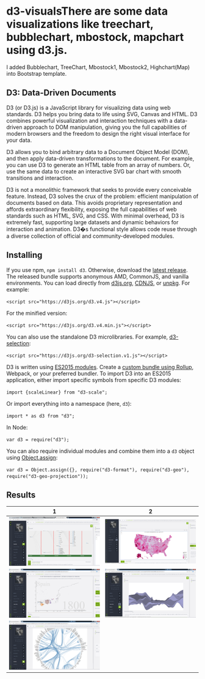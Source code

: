 # d3-visualsThere are some data visualizations like treechart, bubblechart, mbostock, mapchart using d3.js.
I added Bubblechart, TreeChart, Mbostock1, Mbostock2, Highchart(Map) into Bootstrap template.
## D3: Data-Driven Documents
D3 (or D3.js) is a JavaScript library for visualizing data using web standards. D3 helps you bring data to life using SVG, Canvas and HTML. D3 combines powerful visualization and interaction techniques with a data-driven approach to DOM manipulation, giving you the full capabilities of modern browsers and the freedom to design the right visual interface for your data.

D3 allows you to bind arbitrary data to a Document Object Model (DOM), and then apply data-driven transformations to the document. For example, you can use D3 to generate an HTML table from an array of numbers. Or, use the same data to create an interactive SVG bar chart with smooth transitions and interaction.

D3 is not a monolithic framework that seeks to provide every conceivable feature. Instead, D3 solves the crux of the problem: efficient manipulation of documents based on data. This avoids proprietary representation and affords extraordinary flexibility, exposing the full capabilities of web standards such as HTML, SVG, and CSS. With minimal overhead, D3 is extremely fast, supporting large datasets and dynamic behaviors for interaction and animation. D3�s functional style allows code reuse through a diverse collection of official and community-developed modules.
## Installing
If you use npm, `npm install d3`. Otherwise, download the [latest release](https://github.com/d3/d3/releases/tag/v4.9.1). The released bundle supports anonymous AMD, CommonJS, and vanilla environments. You can load directly from [d3js.org](https://d3js.org/), [CDNJS](https://cdnjs.com/libraries/d3), or [unpkg](https://unpkg.com/d3@4.9.1/). For example:

`<script src="https://d3js.org/d3.v4.js"></script>`

For the minified version:

`<script src="https://d3js.org/d3.v4.min.js"></script>`

You can also use the standalone D3 microlibraries. For example, [d3-selection](https://github.com/d3/d3-selection):

`<script src="https://d3js.org/d3-selection.v1.js"></script>`

D3 is written using [ES2015 modules](http://2ality.com/2014/09/es6-modules-final.html). Create a [custom bundle using Rollup](https://bl.ocks.org/mbostock/bb09af4c39c79cffcde4), Webpack, or your preferred bundler. To import D3 into an ES2015 application, either import specific symbols from specific D3 modules:

`import {scaleLinear} from "d3-scale";`

Or import everything into a namespace (here, `d3`):

`import * as d3 from "d3";`

In Node:

`var d3 = require("d3");`

You can also require individual modules and combine them into a `d3` object using [Object.assign](https://developer.mozilla.org/en-US/docs/Web/JavaScript/Reference/Global_Objects/Object/assign):

`var d3 = Object.assign({}, require("d3-format"), require("d3-geo"), require("d3-geo-projection"));`

## Results
1|2
:---:|:--:
![](git-images/1.png)|![](git-images/2.png)
![](git-images/3.png)|![](git-images/4.png)
![](git-images/5.png)|